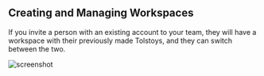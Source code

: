 ## Creating and Managing Workspaces

If you invite a person with an existing account to your team, they will have a workspace with their previously made Tolstoys, and they can switch between the two.

![screenshot](https://downloads.intercomcdn.com/i/o/748357079/1c5489cc913cd835dcf1b565/image.png)